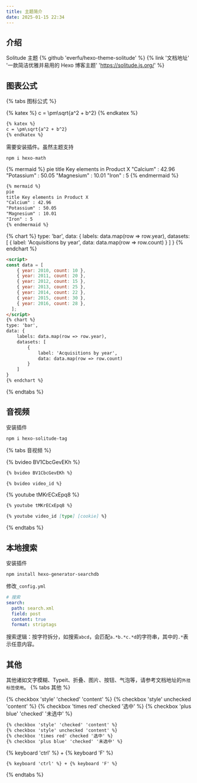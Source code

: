 ```yaml
---
title: 主题简介
date: 2025-01-15 22:34
---
```


## 介绍

Solitude 主题
{% github 'everfu/hexo-theme-solitude' %}
{% link '文档地址' '一款简洁优雅并易用的 Hexo 博客主题' 'https://solitude.js.org/' %}


## 图表公式

{% tabs 图标公式 %}

<!-- tab 数学公式 -->

{% katex %}
c = \pm\sqrt{a^2 + b^2}
{% endkatex %}

```markdown
{% katex %}
c = \pm\sqrt{a^2 + b^2}
{% endkatex %}
```

需要安装插件。虽然主题支持
```shell
npm i hexo-math
```

<!-- endtab -->

<!-- tab mermaid -->

{% mermaid %}
pie
title Key elements in Product X
"Calcium" : 42.96
"Potassium" : 50.05
"Magnesium" : 10.01
"Iron" : 5
{% endmermaid %}

```markdown
{% mermaid %}
pie
title Key elements in Product X
"Calcium" : 42.96
"Potassium" : 50.05
"Magnesium" : 10.01
"Iron" : 5
{% endmermaid %}
```

<!-- endtab -->

<!-- tab chart -->

<script>
const data = [
    { year: 2010, count: 10 },
    { year: 2011, count: 20 },
    { year: 2012, count: 15 },
    { year: 2013, count: 25 },
    { year: 2014, count: 22 },
    { year: 2015, count: 30 },
    { year: 2016, count: 28 },
  ];
</script>
{% chart %}
type: 'bar',
data: {
    labels: data.map(row => row.year),
    datasets: [
        {
            label: 'Acquisitions by year',
            data: data.map(row => row.count)
        }
    ]
}
{% endchart %}

```markdown
<script>
const data = [
    { year: 2010, count: 10 },
    { year: 2011, count: 20 },
    { year: 2012, count: 15 },
    { year: 2013, count: 25 },
    { year: 2014, count: 22 },
    { year: 2015, count: 30 },
    { year: 2016, count: 28 },
  ];
</script>
{% chart %}
type: 'bar',
data: {
    labels: data.map(row => row.year),
    datasets: [
        {
            label: 'Acquisitions by year',
            data: data.map(row => row.count)
        }
    ]
}
{% endchart %}
```
<!-- endtab -->

{% endtabs %}

## 音视频

安装插件
```shell
npm i hexo-solitude-tag
```

{% tabs 音视频 %}

<!-- tab 哔哩哔哩 -->

{% bvideo BV1CbcGevEKh %}

```markdown
{% bvideo BV1CbcGevEKh %}

{% bvideo video_id %}
```

<!-- endtab -->

<!-- tab youtube -->

{% youtube tMKrECxEpq8 %}

```markdown
{% youtube tMKrECxEpq8 %}

{% youtube video_id [type] [cookie] %}
```
<!-- endtab -->

{% endtabs %}

## 本地搜索

安装插件
```shell
npm install hexo-generator-searchdb
```

修改`_config.yml`
```yml
# 搜索
search:
  path: search.xml
  field: post
  content: true
  format: striptags
```

搜索逻辑：按字符拆分，如搜索`abcd`，会匹配`a.*b.*c.*d`的字符串，其中的`.*`表示任意内容。

## 其他

其他诸如文字模糊、Typeit、折叠、图片、按钮、气泡等，请参考文档地址的`外挂标签使用`。
{% tabs 其他 %}
<!-- tab 复选框 -->
{% checkbox 'style' 'checked' 'content' %}
{% checkbox 'style' unchecked 'content' %}
{% checkbox 'times red' checked '选中' %}
{% checkbox 'plus blue' 'checked' '未选中' %}

```markdown
{% checkbox 'style' 'checked' 'content' %}
{% checkbox 'style' unchecked 'content' %}
{% checkbox 'times red' checked '选中' %}
{% checkbox 'plus blue' 'checked' '未选中' %}
```
<!-- endtab -->

<!-- tab 键盘按键 -->
{% keyboard 'ctrl' %} + {% keyboard 'F' %}

```markdown
{% keyboard 'ctrl' %} + {% keyboard 'F' %}
```
<!-- endtab -->

{% endtabs %}



